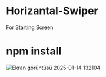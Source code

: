 # Horizantal-Swiper 
For Starting Screen 

# npm install

![Ekran görüntüsü 2025-01-14 132104](https://github.com/user-attachments/assets/7cafbf93-71ca-437d-ad28-01ded0297ed0)
